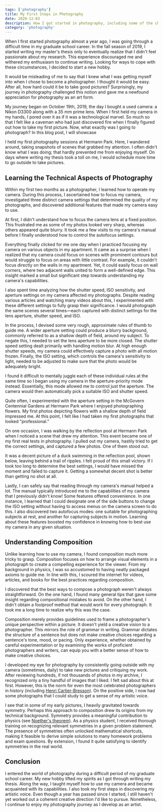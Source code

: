 ```yaml
---
tags: ['photography']
title: My First Steps in Photography
date: 2020-12-03
description: How I got started in photography, including some of the challenges I faced and the lessons I learned.
category: 'photography'
---
```


<script>
    import ArticlePhoto from '$lib/components/ArticlePhoto.svelte'
    let imageBucket = 'article_images/p3_my_first_steps_in_photography'
</script>

<ArticlePhoto
    imageBucket="{imageBucket}"
    imageName="nikon_d3300"
    caption="My camera: a Nikon D3300 with a Nikon AF-S DX Nikkor 35mm f/1.8G prime lens. December 2020."
    altText="A picture of my camera: a Nikon D3300 with a Nikon AF-S DX Nikkor 35mm f/1.8G prime lens."
/>

When I first started photography almost a year ago, I was going through a difficult time in my graduate school career. In the fall season of 2019, I started writing my master's thesis only to eventually realize that I didn't feel passionate about my research. This experience discouraged me and withered my enthusiasm to continue writing. Looking for ways to cope with these circumstances, I decided to start a new hobby.

It would be misleading of me to say that I knew what I was getting myself into when I chose to become a photographer. I thought it would be easy. After all, how hard could it be to take good pictures? Surprisingly, my journey in photography challenged this notion and gave me a newfound appreciation for photography as an art form.

My journey began on October 19th, 2019, the day I bought a used camera: a Nikon D3300 along with a 35 mm prime lens. When I first held my camera in my hands, I pored over it as if it was a technological marvel. So much so that I felt like a caveman who had just discovered fire when I finally figured out how to take my first picture. Now, what exactly was I going to photograph? In this blog post, I will showcase

I held my first photography sessions at Hermann Park. Here, I wandered around, taking snapshots of scenes that grabbed my attention. I often didn't know what I was doing; that hardly prevented me from enjoying myself. On days where writing my thesis took a toll on me, I would schedule more time to go outside to take pictures.

<ArticlePhoto
    imageBucket="{imageBucket}"
    imageName="mcgovern_lake"
    caption="A view of the Texas Medical Center from McGovern Lake. October 2019."
    altText="A view of the Texas Medical Center from McGovern Lake."
/>

<ArticlePhoto
    imageBucket="{imageBucket}"
    imageName="hermann_park_trees"
    caption="Trees by McGovern Lake. October 2019"
    altText="A collection of tall trees by McGovern Lake."
/>

## Learning the Technical Aspects of Photography

Within my first two months as a photographer, I learned how to operate my camera. During this process, I ascertained how to focus my camera, investigated three distinct camera settings that determined the quality of my photographs, and discovered additional features that made my camera easy to use.

At first, I didn't understand how to focus the camera lens at a fixed position. This frustrated me as some of my photos looked very sharp, whereas others appeared quite blurry. It took me a few visits to my camera's manual before I finally understood how to control the autofocus settings.

Everything finally clicked for me one day when I practiced focusing my camera on various objects in my apartment. It came as a surprise when I realized that my camera could focus on scenes with prominent contours but would struggle to focus on areas with little contrast. For example, it couldn't focus directly on the walls in my apartment. Yet, it could easily focus on wall corners, where two adjacent walls united to form a well-defined edge. This insight marked a small but significant step towards understanding my camera's capabilities.

I also spent time analyzing how the shutter speed, ISO sensitivity, and aperture settings on my camera affected my photographs. Despite reading various articles and watching many videos about this, I experimented with these different settings to fully grasp their significance. I would photograph the same scenes several times—each captured with distinct settings for the lens aperture, shutter speed, and ISO.

In the process, I devised some very rough, approximate rules of thumb to guide me. A wider aperture setting could produce a blurry background, commonly referred to as a shallow depth of field, around my subject. To negate this, I needed to set the lens aperture to be more closed. The shutter speed setting dealt primarily with handling motion blur. At high enough shutter speeds, my camera could effectively capture a photo with all motion frozen. Finally, the ISO setting, which controls the camera's sensitivity to light, needed to be adjusted to make sure that the photo would be adequately bright.

I found it difficult to mentally juggle each of these individual rules at the same time so I began using my camera in the aperture-priority mode instead. Essentially, this mode allowed me to control just the aperture. The camera would then automatically pick a suitable ISO and shutter speed.

Quite often, I experimented with the aperture setting in the McGovern Centennial Gardens at Hermann Park where I enjoyed photographing flowers. My first photos depicting flowers with a shallow depth of field impressed me. At this point, I felt like I had taken my first photographs that looked "professional."

<ArticlePhoto 
    imageBucket="{imageBucket}"
    imageName="flowers-1"
    altText="A picture of two pink roses with a shallow depth of field in the background."
    caption="Pink roses in the rose garden of the McGovern Centennial Gardens. October 2019"
/>

<ArticlePhoto 
    imageBucket="{imageBucket}"
    imageName="flowers-2"
    altText="A picture of daisies with a shallow depth of field in the background."
    caption="Daisies at the McGovern Centennial Gardens."
/>

On one occasion, I was walking by the reflection pool at Hermann Park when I noticed a scene that drew my attention. This event became one of my first real tests in photography. I pulled out my camera, hastily tried to get the correct settings, and captured a few photos. One of them stood out.

It was a decent picture of a duck swimming in the reflection pool, shown below, leaving behind a trail of ripples. I felt proud of this small victory. If I took too long to determine the best settings, I would have missed the moment and failed to capture it. Getting a somewhat decent shot is better than getting no shot at all.

<ArticlePhoto 
    imageBucket="{imageBucket}"
    imageName="duck_reflection_pool"
    altText="A duck swimming in the reflection pool at Hermann Park in Houston, Texas."
    caption="A duck swimming in the reflection pool at Hermann Park. October 2019."
/>

Lastly, I can safely say that reading through my camera's manual helped a lot. The manual typically introduced me to the capabilities of my camera that I previously didn't know! Some features offered convenience. In one instance, I learned that I could designate one of the side buttons to change the ISO setting without having to access menus on the camera screen to do this. I also discovered two autofocus modes: one suitable for photographing subjects at rest, and another for capturing subjects in motion. Learning about these features boosted my confidence in knowing how to best use my camera in any given situation.

## Understanding Composition

Unlike learning how to use my camera, I found composition much more tricky to grasp. Composition focuses on how to arrange visual elements in a photograph to create a compelling experience for the viewer. From my background in physics, I was so accustomed to having neatly packaged axioms to guide me. In line with this, I scoured the internet for videos, articles, and books for the best practices regarding composition.

I discovered that the best ways to compose a photograph weren't always straightforward. On the one hand, I found many general tips that gave some insight regarding compositional mistakes to avoid. On the other hand, I didn't obtain a foolproof method that would work for every photograph. It took me a long time to realize why this was the case.

Composition merely provides guidelines used to frame a photographer's unique perspective within a picture. It doesn't yield a creative vision to a photographer. This mirrors the role of grammar in writing. Grammar dictates the structure of a sentence but does not make creative choices regarding a sentence's tone, mood, or pacing. Only experience, whether obtained by careful experimentation or by examining the works of proficient photographers and writers, can equip you with a better sense of how to make creative choices.

<ArticlePhoto 
    imageBucket="{imageBucket}"
    imageName="discovery_green"
    altText="A view of the George R. Brown Convention center, with Kinder lake in the forground with some yellow kayaks."
    caption="The McGovern Convention Center in downtown Houston. November 2019."
/>

<ArticlePhoto 
    imageBucket="{imageBucket}"
    imageName="texas_medical_center"
    altText="The Texas Medical Center skyline at dusk." 
    caption="The Texas Medical Center skyline at dusk. November 2019."
/>

<ArticlePhoto 
    imageBucket="{imageBucket}"
    imageName="houston_skyline"
    altText="The Houston skyline at night." 
    caption="The Houston skyline at night. November 2019."
/>

I developed my eye for photography by consistently going outside with my camera (sometimes, daily) to take new pictures and critiquing my work. After reviewing hundreds, if not thousands of photos in my archive, I recognized only a tiny handful of images that I liked. I felt sad about this at first. However, this is the norm for even the most celebrated photographers in history (including [Henri Cartier-Bresson](https://petapixel.com/2016/05/25/contact-sheets-story-behind-every-photo/)). On the positive side, I now had some photographs that I could study to get a sense of my artistic voice.

I see that in some of my early pictures, I heavily gravitated towards symmetry. Perhaps this approach to composition drew its origins from my technical background. Symmetry provides a meaningful contribution to physics (see [Noether's theorem](https://www.discovermagazine.com/the-sciences/how-mathematician-emmy-noethers-theorem-changed-physics)). As a physics student, I received thorough training on recognizing relevant symmetries in a given problem statement. The presence of symmetries often unlocked mathematical shortcuts, making it feasible to derive simple solutions to many homework problems and exam questions. By extension, I found it quite satisfying to identify symmetries in the real world.

<ArticlePhoto 
    imageBucket="{imageBucket}"
    imageName="archway_george_r_brown"
    altText="A symmetric view of the walkway in George R. Brown Hall at Rice University." 
    caption="A walkway in the George R. Brown Hall at Rice University. November 2019."
/>

<ArticlePhoto 
    imageBucket="{imageBucket}"
    imageName="archway_lovett_hall"
    altText="A symmetric view of the walkway in Lovett Hall at Rice University." 
    caption="A walkway in Lovett Hall at Rice University. November 2019."
/>

<ArticlePhoto 
    imageBucket="{imageBucket}"
    imageName="rice_football_stadium"
    altText="A symmetric view between a pair of goal posts at the Rice Stadium in Rice University." 
    caption="Rice Stadium. November 2019."
/>

<ArticlePhoto 
    imageBucket="{imageBucket}"
    imageName="hawkins_sculpture_walk"
    altText="A symmetric view of the Hawkins Sculpture Walk at Hermann Park." 
    caption="The Hawkins Sculpture Walk at Hermann Park. November 2019."
/>

<ArticlePhoto 
    imageBucket="{imageBucket}"
    imageName="hermann_park_reflection_pool"
    altText="A symmetric view of the Mary Gibbs and Jesse H. Jones reflection Pool at Hermann Park."
    caption="The Mary Gibbs and Jesse H. Jones Reflection Pool at Hermann Park. October 2019."
/>

<ArticlePhoto 
    imageBucket="{imageBucket}"
    imageName="hermann_park"
    altText="Another symmetric view of the reflection pool at Hermann Park."
    caption="Another view of the reflection pool at Hermann Park. November 2019."
/>

## Conclusion

I entered the world of photography during a difficult period of my graduate school career. My new hobby lifted my spirits as I got through writing my thesis. Along the way, I taught myself how to use my camera and became acquainted with its capabilities. I also took my first steps in discovering my artistic voice. Even though a year has passed since I started, I still haven't yet worked out a coherent creative direction I'd like to pursue. Nonetheless, I continue to enjoy my photography journey as I develop as an artist.
